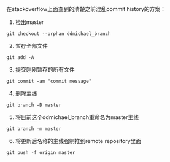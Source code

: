 在stackoverflow上面查到的清楚之前混乱commit history的方案：

1. 检出master

```text
git checkout --orphan ddmichael_branch
```

2. 暂存全部文件

```text
git add -A
```

3. 提交刚刚暂存的所有文件

```text
git commit -am "commit message"
```

4. 删除主线

```text
git branch -D master
```

5. 将目前这个ddmichael_branch重命名为master主线

```text
git branch -m master
```

6. 将更新后名称的主线强制推到remote repository里面

```text
git push -f origin master
```



